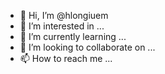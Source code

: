- 👋 Hi, I’m @hlongiuem
- 👀 I’m interested in ...
- 🌱 I’m currently learning ...
- 💞️ I’m looking to collaborate on ...
- 📫 How to reach me ...

<!---
hlongiuem/hlongiuem is a ✨ special ✨ repository because its `README.md` (this file) appears on your GitHub profile.
You can click the Preview link to take a look at your changes.
nói chung là các chú muốn mò đc acc anh đâu có dễ
